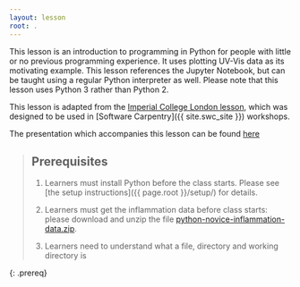 ```yaml
---
layout: lesson
root: .
---
```


This lesson is an introduction to programming in Python
for people with little or no previous programming experience.
It uses plotting UV-Vis data as its motivating example.
This lesson references the Jupyter Notebook,
but can be taught using a regular Python interpreter as well.
Please note that this lesson uses Python 3 rather than Python 2.

This lesson is adapted from the [Imperial College London lesson](https://imperialcollegelondon.github.io/python-novice-mix/), which was designed to be used in [Software Carpentry]({{ site.swc_site }}) workshops.

The presentation which accompanies this lesson can be found [here](https://lucydot.github.io/slides/Python_0319)

> ## Prerequisites
> 1. Learners must install Python before the class starts.
>    Please see [the setup instructions]({{ page.root }}/setup/)
>    for details.
>
> 2. Learners must get the inflammation data before class starts:
>    please download and unzip the file 
>    [python-novice-inflammation-data.zip]({{page.root}}/data/python-novice-inflammation-data.zip).
>
> 3.  Learners need to understand what a file, directory
>     and working directory is
>  
{: .prereq}
